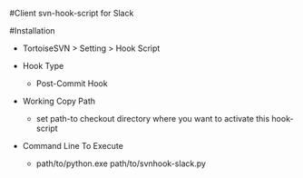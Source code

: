 #Client svn-hook-script for Slack

#Installation

* TortoiseSVN > Setting > Hook Script

* Hook Type
  - Post-Commit Hook

* Working Copy Path
  - set path-to checkout directory where you want to activate this hook-script

* Command Line To Execute
  - path/to/python.exe path/to/svnhook-slack.py
